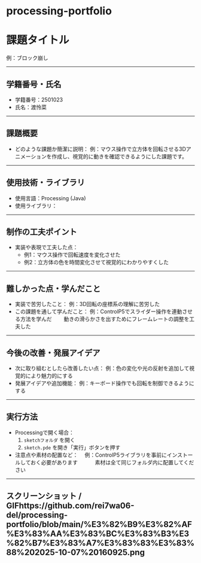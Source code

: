 # processing-portfolio
# 課題タイトル
例：ブロック崩し

---

## 学籍番号・氏名
- 学籍番号：2501023
- 氏名：渡怜菜

---

## 課題概要
- どのような課題か簡潔に説明：
  例：マウス操作で立方体を回転させる3Dアニメーションを作成し、視覚的に動きを確認できるようにした課題です。

---

## 使用技術・ライブラリ
- 使用言語：Processing (Java)
- 使用ライブラリ：
  

---

## 制作の工夫ポイント
- 実装や表現で工夫した点：
  - 例1：マウス操作で回転速度を変化させた
  - 例2：立方体の色を時間変化させて視覚的にわかりやすくした

---

## 難しかった点・学んだこと
- 実装で苦労したこと：
  例：3D回転の座標系の理解に苦労した  
- この課題を通して学んだこと：
  例：ControlP5でスライダー操作を連動させる方法を学んだ
  　　動きの滑らかさを出すためにフレームレートの調整を工夫した

---

## 今後の改善・発展アイデア
- 次に取り組むとしたら改善したい点：
  例：色の変化や光の反射を追加して視覚的により魅力的にする
- 発展アイデアや追加機能：
  例：キーボード操作でも回転を制御できるようにする

---

## 実行方法
- Processingで開く場合：
  1. `sketchフォルダ` を開く
  2. `sketch.pde` を開き「実行」ボタンを押す
- 注意点や素材の配置など：
　例：ControlP5ライブラリを事前にインストールしておく必要があります
　　　素材は全て同じフォルダ内に配置してください
---

## スクリーンショット / GIFhttps://github.com/rei7wa06-del/processing-portfolio/blob/main/%E3%82%B9%E3%82%AF%E3%83%AA%E3%83%BC%E3%83%B3%E3%82%B7%E3%83%A7%E3%83%83%E3%83%88%202025-10-07%20160925.png

